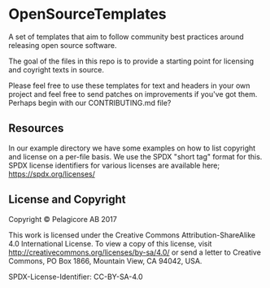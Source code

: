 # OpenSourceTemplates
A set of templates that aim to follow community best practices around 
releasing open source software.

The goal of the files in this repo is to provide a starting point for
licensing and coyright texts in source. 

Please feel free to use these templates for text and headers in your
own project and feel free to send patches on improvements if you've
got them. Perhaps begin with our CONTRIBUTING.md file?

## Resources

In our example directory we have some examples on how to list
copyright and license on a per-file basis. We use the SPDX "short tag"
format for this. SPDX license identifiers for various licenses are
available here; https://spdx.org/licenses/

## License and Copyright

Copyright &copy; Pelagicore AB 2017

This work is licensed under the Creative Commons
Attribution-ShareAlike 4.0 International License. To view a copy of
this license, visit http://creativecommons.org/licenses/by-sa/4.0/ or
send a letter to Creative Commons, PO Box 1866, Mountain View, CA
94042, USA.

SPDX-License-Identifier: CC-BY-SA-4.0
